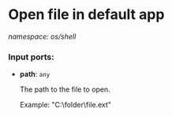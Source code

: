 # Open file in default app

_namespace: os/shell_

### Input ports:

* __path__: ` any `

    The path to the file to open.
    
    Example:
    "C:\\folder\\file.ext"

